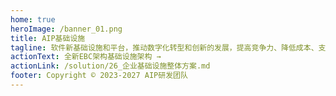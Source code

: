 ```yaml
---
home: true
heroImage: /banner_01.png
title: AIP基础设施
tagline: 软件新基础设施和平台，推动数字化转型和创新的发展，提高竞争力、降低成本、支持创新和业务拓展，以及提升团队协作效率
actionText: 全新EBC架构基础设施架构 →
actionLink: /solution/26_企业基础设施整体方案.md
footer: Copyright © 2023-2027 AIP研发团队
---
```


